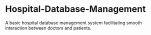 # Hospital-Database-Management
A basic hospital database management system facilitating smooth interaction between doctors and patients.

